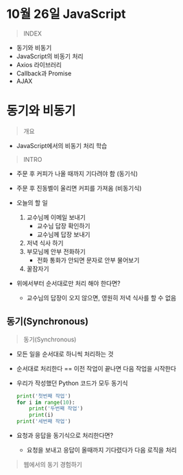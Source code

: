 # 10월 26일 JavaScript
> INDEX

- 동기와 비동기
- JavaScript의 비동기 처리
- Axios 라이브러리
- Callback과 Promise
- AJAX

# 동기와 비동기
> 개요

- JavaScript에서의 비동기 처리 학습

> INTRO

- 주문 후 커피가 나올 때까지 기다려야 함 (동기식)
- 주문 후 진동벨이 울리면 커피를 가져옴 (비동기식)

- 오늘의 할 일
  1. 교수님께 이메일 보내기
     - 교수님 답장 확인하기
     - 교수님께 답장 보내기
  2. 저녁 식사 하기
  3. 부모님께 안부 전화하기
     - 전화 통화가 안되면 문자로 안부 물어보기
  4. 꿀잠자기

- 위에서부터 순서대로만 처리 해야 한다면?
  - 교수님의 답장이 오지 않으면, 영원히 저녁 식사를 할 수 없음

## 동기(Synchronous)
> 동기(Synchronous)

- 모든 일을 순서대로 하니씩 처리하는 것
- 순서대로 처리한다 == 이전 작업이 끝나면 다음 작업을 시작한다
- 우리가 작성했던 Python 코드가 모두 동기식

  ```python
  print('첫번째 작업')
  for i in range(10):
      print('두번째 작업')
      print(i)
  print('세번째 작업')
  ```

- 요청과 응답을 동기식으로 처리한다면?
  - 요청을 보내고 응답이 올때까지 기다렸다가 다음 로직을 처리

> 웹에서의 동기 경험하기

```html

```